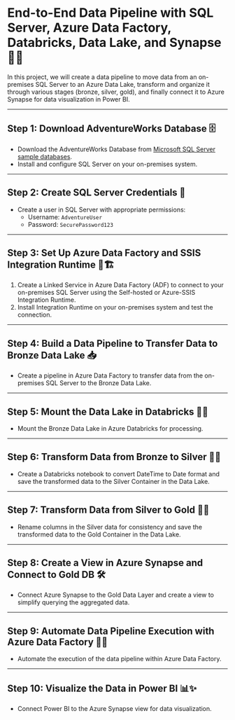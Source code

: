  # End-to-End Data Pipeline with SQL Server, Azure Data Factory, Databricks, Data Lake, and Synapse 🔄🌐

In this project, we will create a data pipeline to move data from an on-premises SQL Server to an Azure Data Lake, transform and organize it through various stages (bronze, silver, gold), and finally connect it to Azure Synapse for data visualization in Power BI.

---

## Step 1: Download AdventureWorks Database 🗄️

- Download the AdventureWorks Database from [Microsoft SQL Server sample databases](https://github.com/balwant-chauhan-data-eng-project/Azure-Data-Pipeline/releases/tag/v1.2).
- Install and configure SQL Server on your on-premises system.

---

## Step 2: Create SQL Server Credentials 🔐

- Create a user in SQL Server with appropriate permissions:
  - Username: `AdventureUser`
  - Password: `SecurePassword123`

---

## Step 3: Set Up Azure Data Factory and SSIS Integration Runtime 🔄🏗️

1. Create a Linked Service in Azure Data Factory (ADF) to connect to your on-premises SQL Server using the Self-hosted or Azure-SSIS Integration Runtime.
2. Install Integration Runtime on your on-premises system and test the connection.

---

## Step 4: Build a Data Pipeline to Transfer Data to Bronze Data Lake 📥

- Create a pipeline in Azure Data Factory to transfer data from the on-premises SQL Server to the Bronze Data Lake.

---

## Step 5: Mount the Data Lake in Databricks 📁🔗

- Mount the Bronze Data Lake in Azure Databricks for processing.

---

## Step 6: Transform Data from Bronze to Silver 🥈🔄

- Create a Databricks notebook to convert DateTime to Date format and save the transformed data to the Silver Container in the Data Lake.

---

## Step 7: Transform Data from Silver to Gold 🥇✨

- Rename columns in the Silver data for consistency and save the transformed data to the Gold Container in the Data Lake.

---

## Step 8: Create a View in Azure Synapse and Connect to Gold DB 🛠️

- Connect Azure Synapse to the Gold Data Layer and create a view to simplify querying the aggregated data.

---

## Step 9: Automate Data Pipeline Execution with Azure Data Factory 📅🔄

- Automate the execution of the data pipeline within Azure Data Factory.

---

## Step 10: Visualize the Data in Power BI 📊✨

- Connect Power BI to the Azure Synapse view for data visualization.



